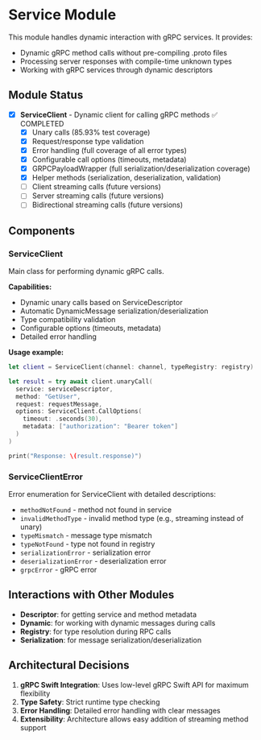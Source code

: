 # Service Module

This module handles dynamic interaction with gRPC services. It provides:

- Dynamic gRPC method calls without pre-compiling .proto files
- Processing server responses with compile-time unknown types
- Working with gRPC services through dynamic descriptors

## Module Status

- [x] **ServiceClient** - Dynamic client for calling gRPC methods ✅ COMPLETED
  - [x] Unary calls (85.93% test coverage)
  - [x] Request/response type validation
  - [x] Error handling (full coverage of all error types)
  - [x] Configurable call options (timeouts, metadata)
  - [x] GRPCPayloadWrapper (full serialization/deserialization coverage)
  - [x] Helper methods (serialization, deserialization, validation)
  - [ ] Client streaming calls (future versions)
  - [ ] Server streaming calls (future versions)
  - [ ] Bidirectional streaming calls (future versions)

## Components

### ServiceClient

Main class for performing dynamic gRPC calls.

**Capabilities:**
- Dynamic unary calls based on ServiceDescriptor
- Automatic DynamicMessage serialization/deserialization
- Type compatibility validation
- Configurable options (timeouts, metadata)
- Detailed error handling

**Usage example:**
```swift
let client = ServiceClient(channel: channel, typeRegistry: registry)

let result = try await client.unaryCall(
  service: serviceDescriptor,
  method: "GetUser",
  request: requestMessage,
  options: ServiceClient.CallOptions(
    timeout: .seconds(30),
    metadata: ["authorization": "Bearer token"]
  )
)

print("Response: \(result.response)")
```

### ServiceClientError

Error enumeration for ServiceClient with detailed descriptions:
- `methodNotFound` - method not found in service
- `invalidMethodType` - invalid method type (e.g., streaming instead of unary)
- `typeMismatch` - message type mismatch
- `typeNotFound` - type not found in registry
- `serializationError` - serialization error
- `deserializationError` - deserialization error
- `grpcError` - gRPC error

## Interactions with Other Modules

- **Descriptor**: for getting service and method metadata
- **Dynamic**: for working with dynamic messages during calls
- **Registry**: for type resolution during RPC calls
- **Serialization**: for message serialization/deserialization

## Architectural Decisions

1. **gRPC Swift Integration**: Uses low-level gRPC Swift API for maximum flexibility
2. **Type Safety**: Strict runtime type checking
3. **Error Handling**: Detailed error handling with clear messages
4. **Extensibility**: Architecture allows easy addition of streaming method support
